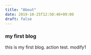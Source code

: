 ```yaml
---
title: "About"
date: 2019-10-25T12:50:40+09:00
draft: false
---
```


### my first blog

this is my first blog.
action test.
modify1
